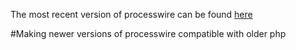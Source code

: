 The most recent version of processwire can be found [here](https://github.com/ryancramerdesign/ProcessWire)

#Making newer versions of processwire compatible with older php
